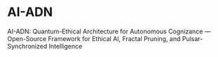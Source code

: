 # AI-ADN
AI-ADN: Quantum-Ethical Architecture for Autonomous Cognizance — Open-Source Framework for Ethical AI, Fractal Pruning, and Pulsar-Synchronized Intelligence
